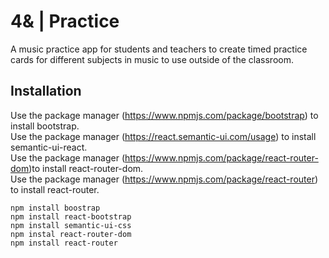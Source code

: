 # 4& | Practice

A music practice app for students and teachers to create timed practice cards for different subjects in music to use outside of the classroom.

## Installation

Use the package manager (https://www.npmjs.com/package/bootstrap) to install bootstrap.<br>
Use the package manager (https://react.semantic-ui.com/usage) to install semantic-ui-react.<br>
Use the package manager (https://www.npmjs.com/package/react-router-dom)to install react-router-dom.<br>
Use the package manager (https://www.npmjs.com/package/react-router) to install react-router.<br>


```
npm install boostrap
npm install react-bootstrap
npm install semantic-ui-css
npm instal react-router-dom
npm install react-router
```
